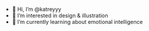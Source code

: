 - 👋 Hi, I’m @katreyyy
- 👀 I’m interested in design & illustration
- 🌱 I’m currently learning about emotional intelligence

<!---
katreyyy/katreyyy is a ✨ special ✨ repository because its `README.md` (this file) appears on your GitHub profile.
You can click the Preview link to take a look at your changes.
--->
